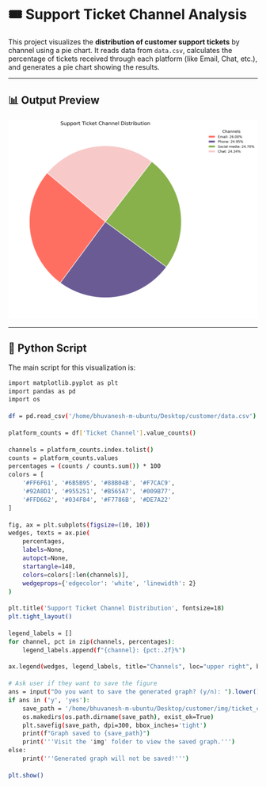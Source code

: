 # 🎟️ Support Ticket Channel Analysis

This project visualizes the **distribution of customer support tickets** by channel using a pie chart. It reads data from `data.csv`, calculates the percentage of tickets received through each platform (like Email, Chat, etc.), and generates a pie chart showing the results.

---

## 📊 Output Preview

![Support Ticket Channel Pie Chart](https://raw.githubusercontent.com/bhuvanesh-m-dev/ds-intern-unified-mentor/refs/heads/main/customer/img/ticket_channel_analysis.png)

---

## 🐍 Python Script

The main script for this visualization is:

```bash
import matplotlib.pyplot as plt
import pandas as pd
import os

df = pd.read_csv('/home/bhuvanesh-m-ubuntu/Desktop/customer/data.csv')

platform_counts = df['Ticket Channel'].value_counts()

channels = platform_counts.index.tolist()
counts = platform_counts.values
percentages = (counts / counts.sum()) * 100
colors = [
    '#FF6F61', '#6B5B95', '#88B04B', '#F7CAC9',
    '#92A8D1', '#955251', '#B565A7', '#009B77',
    '#FFD662', '#034F84', '#F7786B', '#DE7A22'
]

fig, ax = plt.subplots(figsize=(10, 10))
wedges, texts = ax.pie(
    percentages,
    labels=None,
    autopct=None,
    startangle=140,
    colors=colors[:len(channels)],
    wedgeprops={'edgecolor': 'white', 'linewidth': 2}
)

plt.title('Support Ticket Channel Distribution', fontsize=18)
plt.tight_layout()

legend_labels = []
for channel, pct in zip(channels, percentages):
    legend_labels.append(f"{channel}: {pct:.2f}%")

ax.legend(wedges, legend_labels, title="Channels", loc="upper right", bbox_to_anchor=(1.3, 1), fontsize=12, title_fontsize=14, frameon=False)

# Ask user if they want to save the figure
ans = input("Do you want to save the generated graph? (y/n): ").lower()
if ans in ('y', 'yes'):
    save_path = '/home/bhuvanesh-m-ubuntu/Desktop/customer/img/ticket_channel_analysis.png'
    os.makedirs(os.path.dirname(save_path), exist_ok=True)
    plt.savefig(save_path, dpi=300, bbox_inches='tight')
    print(f"Graph saved to {save_path}")
    print('''Visit the 'img' folder to view the saved graph.''')
else:
    print('''Generated graph will not be saved!''')

plt.show()

